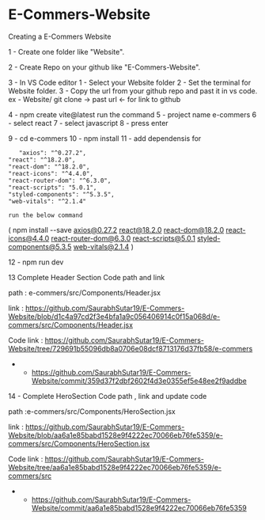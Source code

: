 # E-Commers-Website

Creating a E-Commers Website

1 - Create one folder like "Website".

2 - Create Repo on your github like "E-Commers-Website".

3 - In VS Code editor
1 - Select your Website folder
2 - Set the terminal for Website folder.
3 - Copy the url from your github repo and past it in vs code.
ex - Website/ git clone -> past url <- for link to github

4 - npm create vite@latest run the command
5 - project name e-commers
6 - select react
7 - select javascript
8 - press enter

9 - cd e-commers
10 - npm install
11 - add dependensis for

       "axios": "^0.27.2",
    "react": "^18.2.0",
    "react-dom": "^18.2.0",
    "react-icons": "^4.4.0",
    "react-router-dom": "^6.3.0",
    "react-scripts": "5.0.1",
    "styled-components": "^5.3.5",
    "web-vitals": "^2.1.4"

    run the below command

( npm install --save axios@0.27.2 react@18.2.0 react-dom@18.2.0 react-icons@4.4.0 react-router-dom@6.3.0 react-scripts@5.0.1 styled-components@5.3.5 web-vitals@2.1.4 )

12 - npm run dev

13 Complete Header Section Code path and link

path : e-commers/src/Components/Header.jsx

link : https://github.com/SaurabhSutar19/E-Commers-Website/blob/d1c4a97cd2f3e4bfa1a9c056406914c0f15a068d/e-commers/src/Components/Header.jsx

Code link : https://github.com/SaurabhSutar19/E-Commers-Website/tree/729691b55096db8a0706e08dcf8713176d37fb58/e-commers

- - https://github.com/SaurabhSutar19/E-Commers-Website/commit/359d37f2dbf2602f4d3e0355ef5e48ee2f9addbe

14 - Complete HeroSection Code path , link and update code

path :e-commers/src/Components/HeroSection.jsx

link : https://github.com/SaurabhSutar19/E-Commers-Website/blob/aa6a1e85babd1528e9f4222ec70066eb76fe5359/e-commers/src/Components/HeroSection.jsx

Code link : https://github.com/SaurabhSutar19/E-Commers-Website/tree/aa6a1e85babd1528e9f4222ec70066eb76fe5359/e-commers/src

- - https://github.com/SaurabhSutar19/E-Commers-Website/commit/aa6a1e85babd1528e9f4222ec70066eb76fe5359
